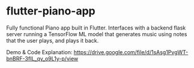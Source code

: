 # flutter-piano-app

Fully functional Piano app built in Flutter. Interfaces with a backend flask server running a TensorFlow ML model that generates music using notes that the user plays, and plays it back.

Demo & Code Explanation:
https://drive.google.com/file/d/1sAsg1PvgWT-bnBRF-3fIL_qy_o9L1y-p/view
